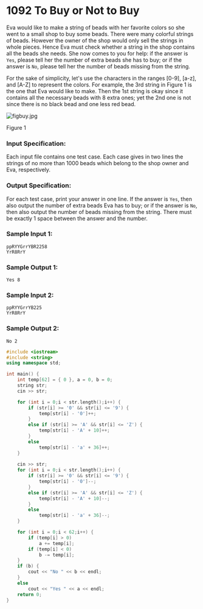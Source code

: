 # 1092 To Buy or Not to Buy
Eva would like to make a string of beads with her favorite colors so she went to a small shop to buy some beads. There were many colorful strings of beads. However the owner of the shop would only sell the strings in whole pieces. Hence Eva must check whether a string in the shop contains all the beads she needs. She now comes to you for help: if the answer is `Yes`, please tell her the number of extra beads she has to buy; or if the answer is `No`, please tell her the number of beads missing from the string.

For the sake of simplicity, let's use the characters in the ranges [0-9], [a-z], and [A-Z] to represent the colors. For example, the 3rd string in Figure 1 is the one that Eva would like to make. Then the 1st string is okay since it contains all the necessary beads with 8 extra ones; yet the 2nd one is not since there is no black bead and one less red bead.


![figbuy.jpg](~/b7e2ffa6-8819-436d-ad79-a41263abe914.jpg)


Figure 1

### Input Specification:

Each input file contains one test case. Each case gives in two lines the strings of no more than 1000 beads which belong to the shop owner and Eva, respectively.

### Output Specification:

For each test case, print your answer in one line. If the answer is `Yes`, then also output the number of extra beads Eva has to buy; or if the answer is `No`, then also output the number of beads missing from the string. There must be exactly 1 space between the answer and the number.

### Sample Input 1:
```in
ppRYYGrrYBR2258
YrR8RrY
```

### Sample Output 1:
```out
Yes 8
```

### Sample Input 2:
```in
ppRYYGrrYB225
YrR8RrY
```

### Sample Output 2:
```out
No 2
```

```cpp
#include <iostream>
#include <string>
using namespace std;

int main() {
	int temp[62] = { 0 }, a = 0, b = 0;
	string str;
	cin >> str;

	for (int i = 0;i < str.length();i++) {
		if (str[i] >= '0' && str[i] <= '9') {
			temp[str[i] - '0']++;
		}
		else if (str[i] >= 'A' && str[i] <= 'Z') {
			temp[str[i] - 'A' + 10]++;
		}
		else
			temp[str[i] - 'a' + 36]++;
	}
    
	cin >> str;
	for (int i = 0;i < str.length();i++) {
		if (str[i] >= '0' && str[i] <= '9') {
			temp[str[i] - '0']--;
		}
		else if (str[i] >= 'A' && str[i] <= 'Z') {
			temp[str[i] - 'A' + 10]--;
		}
		else
			temp[str[i] - 'a' + 36]--;
	}

	for (int i = 0;i < 62;i++) {
		if (temp[i] > 0)
			a += temp[i];
		if (temp[i] < 0)
			b -= temp[i];
	}
	if (b) {
		cout << "No " << b << endl;
	}
	else
		cout << "Yes " << a << endl;
	return 0;
}
```